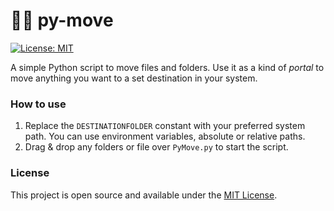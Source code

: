 # 🚮🐍 py-move
[![License: MIT](https://img.shields.io/badge/License-MIT-blue.svg)](https://opensource.org/licenses/MIT)

A simple Python script to move files and folders.
Use it as a kind of *portal* to move anything you want to a set destination in your system.

### How to use

1. Replace the `DESTINATIONFOLDER` constant with your preferred system path. You can use environment variables, absolute or relative paths.
2. Drag & drop any folders or file over `PyMove.py` to start the script.

### License

This project is open source and available under the [MIT License](LICENSE).